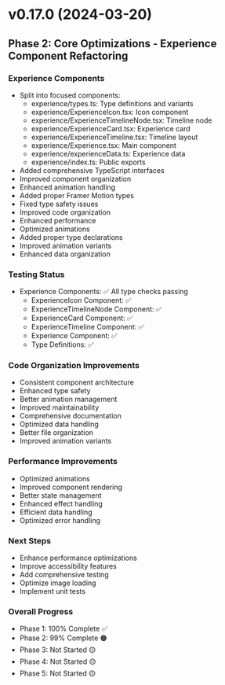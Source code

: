 # v0.17.0 (2024-03-20)

## Phase 2: Core Optimizations - Experience Component Refactoring

### Experience Components
- Split into focused components:
  * experience/types.ts: Type definitions and variants
  * experience/ExperienceIcon.tsx: Icon component
  * experience/ExperienceTimelineNode.tsx: Timeline node
  * experience/ExperienceCard.tsx: Experience card
  * experience/ExperienceTimeline.tsx: Timeline layout
  * experience/Experience.tsx: Main component
  * experience/experienceData.ts: Experience data
  * experience/index.ts: Public exports
- Added comprehensive TypeScript interfaces
- Improved component organization
- Enhanced animation handling
- Added proper Framer Motion types
- Fixed type safety issues
- Improved code organization
- Enhanced performance
- Optimized animations
- Added proper type declarations
- Improved animation variants
- Enhanced data organization

### Testing Status
- Experience Components: ✅ All type checks passing
  * ExperienceIcon Component: ✅
  * ExperienceTimelineNode Component: ✅
  * ExperienceCard Component: ✅
  * ExperienceTimeline Component: ✅
  * Experience Component: ✅
  * Type Definitions: ✅

### Code Organization Improvements
- Consistent component architecture
- Enhanced type safety
- Better animation management
- Improved maintainability
- Comprehensive documentation
- Optimized data handling
- Better file organization
- Improved animation variants

### Performance Improvements
- Optimized animations
- Improved component rendering
- Better state management
- Enhanced effect handling
- Efficient data handling
- Optimized error handling

### Next Steps
- Enhance performance optimizations
- Improve accessibility features
- Add comprehensive testing
- Optimize image loading
- Implement unit tests

### Overall Progress
- Phase 1: 100% Complete ✅
- Phase 2: 99% Complete 🟠
- Phase 3: Not Started 🟡
- Phase 4: Not Started 🟡
- Phase 5: Not Started 🟡
